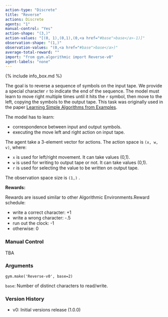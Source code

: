 ```yaml
---
action-type: "Discrete"
title: "Reverse"
actions: Discrete
agents: "1"
manual-control: "Yes"
action-shape: "(3,)"
action-values: "[(0, 1),(0,1),(0,<a href="#base">base</a>-1)]"
observation-shape: "(1,)"
observation-values: "(0,<a href="#base">base</a>)"
average-total-reward: ""
import: "from gym.algorithmic import Reverse-v0"
agent-labels: "none"
---
```


{% include info_box.md %}

The goal is to reverse a sequence of symbols on the input tape. We provide a special character `r` to indicate the end of the sequence. The model must learn to move right multiple times until it hits the `r` symbol, then move to the left, copying the symbols to the output tape. This task was originally used in the paper <a href="http://arxiv.org/abs/1511.07275">Learning Simple Algorithms from Examples</a>.

The model has to learn: 
- correspondence between input and output symbols.
- executing the move left and right action on input tape.

The agent take a 3-element vector for actions.
The action space is `(x, w, v)`, where: 
- `x` is used for left/right movement. It can take values (0,1).
- `w` is used for writing to output tape or not. It can take values (0,1). 
- `r` is used for selecting the value to be written on output tape.


The observation space size is `(1,)` .

**Rewards:**

Rewards are issued similar to other Algorithmic Environments.Reward schedule:
- write a correct character: +1
- write a wrong character: -.5
- run out the clock: -1
- otherwise: 0

### Manual Control

TBA


### Arguments

```
gym.make('Reverse-v0', base=2)
```

<a id="base">`base`</a>: Number of distinct characters to read/write.

### Version History

* v0: Initial versions release (1.0.0)
